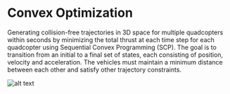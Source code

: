 # Convex Optimization

Generating collision-free trajectories in 3D space for multiple quadcopters within seconds by minimizing the total thrust at each time step for each quadcopter using Sequential Convex Programming (SCP). The goal is to transition from an initial to a final set of states, each consisting of position, velocity and acceleration. The vehicles must maintain a minimum distance between each other and satisfy other trajectory constraints.

![alt text](https://github.com/ramzihaddad12/Convex-Optimization/blob/main/Optimized-Avoidance.jpg?raw=true)
